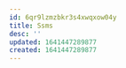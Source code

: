 ```yaml
---
id: 6qr9lzmzbkr3s4xwqxow04y
title: Ssms
desc: ''
updated: 1641447289877
created: 1641447289877
---
```



